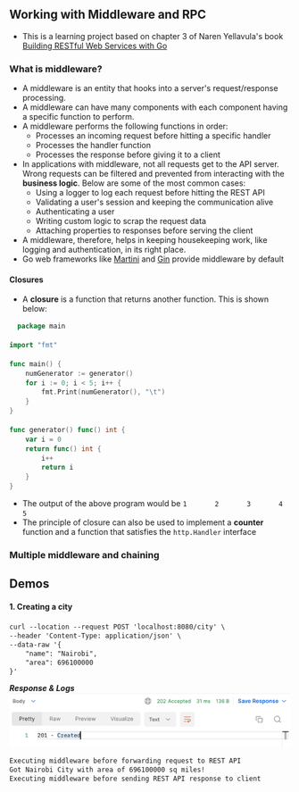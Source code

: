 ## Working with Middleware and RPC

- This is a learning project based on chapter 3 of Naren Yellavula's
  book [Building RESTful Web Services with Go](https://www.packtpub.com/product/building-restful-web-services-with-go/9781788294287)

### What is middleware?

- A middleware is an entity that hooks into a server's request/response processing.
- A middleware can have many components with each component having a specific function to perform.
- A middleware performs the following functions in order:
    - Processes an incoming request before hitting a specific handler
    - Processes the handler function
    - Processes the response before giving it to a client
- In applications with middleware, not all requests get to the API server. Wrong requests can be filtered and prevented
  from interacting with the **business logic**. Below are some of the most common cases:
    - Using a logger to log each request before hitting the REST API
    - Validating a user's session and keeping the communication alive
    - Authenticating a user
    - Writing custom logic to scrap the request data
    - Attaching properties to responses before serving the client
- A middleware, therefore, helps in keeping housekeeping work, like logging and authentication, in its right place.
- Go web frameworks like [Martini](https://github.com/go-martini/martini) and [Gin](https://github.com/gin-gonic/gin)
  provide middleware by default

#### Closures

- A **closure** is a function that returns another function. This is shown below:

```go
  package main

import "fmt"

func main() {
	numGenerator := generator()
	for i := 0; i < 5; i++ {
		fmt.Print(numGenerator(), "\t")
	}
}

func generator() func() int {
	var i = 0
	return func() int {
		i++
		return i
	}
}
```

- The output of the above program would be `1       2       3       4       5   `
- The principle of closure can also be used to implement a **counter** function and a function that satisfies
  the `http.Handler` interface

### Multiple middleware and chaining

## Demos

#### 1. Creating a city

```curl
curl --location --request POST 'localhost:8080/city' \
--header 'Content-Type: application/json' \
--data-raw '{
    "name": "Nairobi",
    "area": 696100000
}'
```

_**Response & Logs**_
![img.png](img.png)

```
Executing middleware before forwarding request to REST API
Got Nairobi City with area of 696100000 sq miles!
Executing middleware before sending REST API response to client
```

